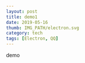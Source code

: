 ```yaml
---
layout: post
title: demo1
date: 2019-05-16
thumb: IMG_PATH/electron.svg
category: tech
tags: [Electron, QQ]
---
```


demo